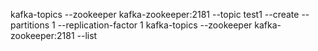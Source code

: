 kafka-topics --zookeeper kafka-zookeeper:2181 --topic test1 --create --partitions 1 --replication-factor 1
kafka-topics --zookeeper kafka-zookeeper:2181 --list
